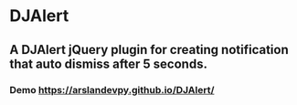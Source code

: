 # DJAlert
## A DJAlert jQuery plugin for creating notification that auto dismiss after 5 seconds.

### Demo <https://arslandevpy.github.io/DJAlert/>

